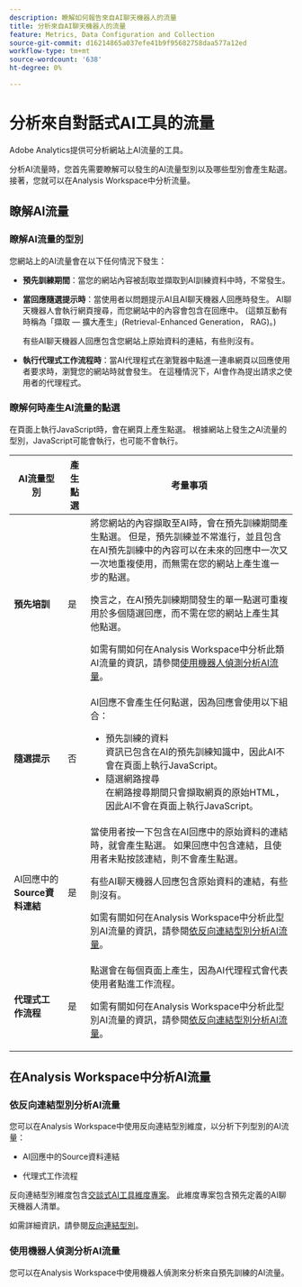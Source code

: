 ```yaml
---
description: 瞭解如何報告來自AI聊天機器人的流量
title: 分析來自AI聊天機器人的流量
feature: Metrics, Data Configuration and Collection
source-git-commit: d16214865a037efe41b9f95682758daa577a12ed
workflow-type: tm+mt
source-wordcount: '638'
ht-degree: 0%

---
```


# 分析來自對話式AI工具的流量

Adobe Analytics提供可分析網站上AI流量的工具。

分析AI流量時，您首先需要瞭解可以發生的AI流量型別以及哪些型別會產生點選。 接著，您就可以在Analysis Workspace中分析流量。

## 瞭解AI流量

### 瞭解AI流量的型別

您網站上的AI流量會在以下任何情況下發生：

* **預先訓練期間**：當您的網站內容被刮取並擷取到AI訓練資料中時，不常發生。

* **當回應隨選提示時**：當使用者以問題提示AI且AI聊天機器人回應時發生。 AI聊天機器人會執行網頁搜尋，而您網站中的內容會包含在回應中。 (這類互動有時稱為「擷取 — 擴大產生」(Retrieval-Enhanced Generation， RAG)。)

  有些AI聊天機器人回應包含您網站上原始資料的連結，有些則沒有。

* **執行代理式工作流程時**：當AI代理程式在瀏覽器中點進一連串網頁以回應使用者要求時，瀏覽您的網站時就會發生。 在這種情況下，AI會作為提出請求之使用者的代理程式。

### 瞭解何時產生AI流量的點選

在頁面上執行JavaScript時，會在網頁上產生點選。 根據網站上發生之AI流量的型別，JavaScript可能會執行，也可能不會執行。

| AI流量型別 | 產生點選 | 考量事項 |
|---------|----------|---------|
| **預先培訓** | 是 | 將您網站的內容擷取至AI時，會在預先訓練期間產生點選。 但是，預先訓練並不常進行，並且包含在AI預先訓練中的內容可以在未來的回應中一次又一次地重複使用，而無需在您的網站上產生進一步的點選。 <p>換言之，在AI預先訓練期間發生的單一點選可重複用於多個隨選回應，而不需在您的網站上產生其他點選。</p><p>如需有關如何在Analysis Workspace中分析此類AI流量的資訊，請參閱[使用機器人偵測分析AI流量](#analyze-ai-traffic-using-bot-detection)。</p> |
| **隨選提示** | 否 | AI回應不會產生任何點選，因為回應會使用以下組合：<ul><li>預先訓練的資料<br/>資訊已包含在AI的預先訓練知識中，因此AI不會在頁面上執行JavaScript。</li><li>隨選網路搜尋<br/>在網路搜尋期間只會擷取網頁的原始HTML，因此AI不會在頁面上執行JavaScript。</li></ul> |
| AI回應中的&#x200B;**Source資料連結** | 是 | 當使用者按一下包含在AI回應中的原始資料的連結時，就會產生點選。 如果回應中包含連結，且使用者未點按該連結，則不會產生點選。 <p>有些AI聊天機器人回應包含原始資料的連結，有些則沒有。 </p><p>如需有關如何在Analysis Workspace中分析此型別AI流量的資訊，請參閱[依反向連結型別分析AI流量](#analyze-ai-traffic-by-referrer-type)。</p> |
| **代理式工作流程** | 是 | 點選會在每個頁面上產生，因為AI代理程式會代表使用者點進工作流程。 <p>如需有關如何在Analysis Workspace中分析此型別AI流量的資訊，請參閱[依反向連結型別分析AI流量](#analyze-ai-traffic-by-referrer-type)。</p> |

## 在Analysis Workspace中分析AI流量

### 依反向連結型別分析AI流量

您可以在Analysis Workspace中使用反向連結型別維度，以分析下列型別的AI流量：

* AI回應中的Source資料連結

* 代理式工作流程

反向連結型別維度包含[交談式AI工具維度專案](/help/components/dimensions/referrer-type.md#conversational-ai-tools)。 此維度專案包含預先定義的AI聊天機器人清單。

如需詳細資訊，請參閱[反向連結型別](/help/components/dimensions/referrer-type.md)。

### 使用機器人偵測分析AI流量

您可以在Analysis Workspace中使用機器人偵測來分析來自預先訓練的AI流量。

